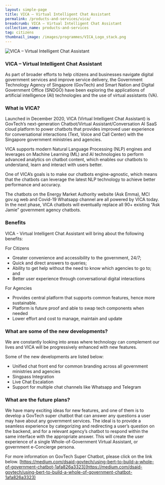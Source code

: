 ```yaml
---
layout: simple-page
title: VICA – Virtual Intelligent Chat Assistant
permalink: /products-and-services/vica/
breadcrumb: VICA – Virtual Intelligent Chat Assistant
collection_name: products-and-services
tag: citizens
thumbnail_image: /images/programmes/VICA_Logo_stack.png
---
```


![VICA – Virtual Intelligent Chat Assistant](/images/programmes/VICA_Logo_stack.png)

### **VICA – Virtual Intelligent Chat Assistant**

As part of broader efforts to help citizens and businesses navigate digital government services and improve service delivery, the Government Technology Agency of Singapore (GovTech) and Smart Nation and Digital Government Office (SNDGO) have been exploring the applications of artificial intelligence (AI) technologies and the use of virtual assistants (VA).

### **What is VICA?**

Launched in December 2020, VICA (Virtual Intelligent Chat Assistant) is GovTech’s next-generation Chatbot/Virtual Assistant/Conversation AI SaaS cloud platform to power chatbots that provides improved user experience for conversational interactions (Text, Voice and Call Center) with the Singapore government ministries and agencies. 

VICA supports modern Natural Language Processing (NLP) engines and leverages on Machine Learning (ML) and AI technologies to perform advanced analytics on chatbot content, which enables our chatbots to understand, learn and interact with users better.

One of VICA’s goals is to make our chatbots engine-agnostic, which means that the chatbots can leverage the latest NLP technology to achieve better performance and accuracy.

The chatbots on the Energy Market Authority website (Ask Emma), MCI gov.sg web and Covid-19 Whatsapp channel are all powered by VICA today. In the next phase, VICA chatbots will eventually replace all 90+ existing “Ask Jamie” government agency chatbots. 

### **Benefits**

VICA - Virtual Intelligent Chat Assistant will bring about the following benefits:

For Citizens
* Greater convenience and accessibility to the government, 24/7;
* Quick and direct answers to queries;
* Ability to get help without the need to know which agencies to go to; and
* Better user experience through conversational digital interactions

For Agencies 
* Provides central platform that supports common features, hence more sustainable.
* Platform is future proof and able to swap tech components when needed
* Lower effort and cost to manage, maintain and update

### **What are some of the new developments?**

We are constantly looking into areas where technology can complement our lives and VICA will be progressively enhanced with new features.

Some of the new developments are listed below:
* Unified chat front end for common branding across all government ministries and agencies
* Singpass Integration
* Live Chat Escalation
* Support for multiple chat channels like Whatsapp and Telegram

### **What are the future plans?**

We have many exciting ideas for new features, and one of them is to develop a GovTech super chatbot that can answer any questions a user may have about any government services. The ideal is to provide a seamless experience by categorizing and redirecting a user’s question on the backend, and for a relevant agency’s chatbot to respond within the same interface with the appropriate answer. This will create the user experience of a single Whole-of-Government Virtual Assistant, or government e-Concierge persona.

For more information on GovTech Super Chatbot, please click on the link below.
[https://medium.com/dsaid-govtech/using-bert-to-build-a-whole-of-government-chatbot-1afa826a3323](https://medium.com/dsaid-govtech/using-bert-to-build-a-whole-of-government-chatbot-1afa826a3323)
